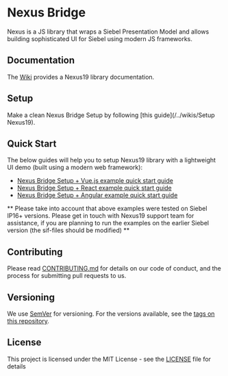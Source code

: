 # Nexus Bridge
Nexus   is a JS library that wraps a Siebel Presentation Model and allows building sophisticated UI for Siebel using modern JS frameworks.

## Documentation
The [Wiki](/../wikis/home) provides a Nexus19 library documentation.

## Setup
Make a clean Nexus Bridge Setup by following [this guide](/../wikis/Setup Nexus19).

## Quick Start
The below guides will help you to setup Nexus19 library with a lightweight UI demo (built using a modern web framework):
- [Nexus Bridge Setup + Vue.js example quick start guide](https://cbox.ideaportriga.lv/oleg.koleskin/n19helper/blob/master/examples/VUE.JS%20Examples/Demo%20Example/readme.md)
- [Nexus Bridge Setup + React example quick start guide](https://cbox.ideaportriga.lv/oleg.koleskin/n19helper/blob/master/examples/REACT%20Examples/Demo%20Example/readme.md)
- [Nexus Bridge Setup + Angular example quick start guide](https://cbox.ideaportriga.lv/oleg.koleskin/n19helper/blob/master/examples/ANGULAR%20Examples/SR%20Form%20Applet/README.md)

** Please take into account that above examples were tested on Siebel IP16+ versions. Please get in touch with Nexus19 support team for assistance, if you are planning to run the examples on the earlier Siebel version (the sif-files should be modified) **

## Contributing
Please read [CONTRIBUTING.md](CONTRIBUTING.md) for details on our code of conduct, and the process for submitting pull requests to us.

## Versioning
We use [SemVer](http://semver.org/) for versioning. For the versions available, see the [tags on this repository](/../tags). 

## License
This project is licensed under the MIT License - see the [LICENSE](LICENSE) file for details
